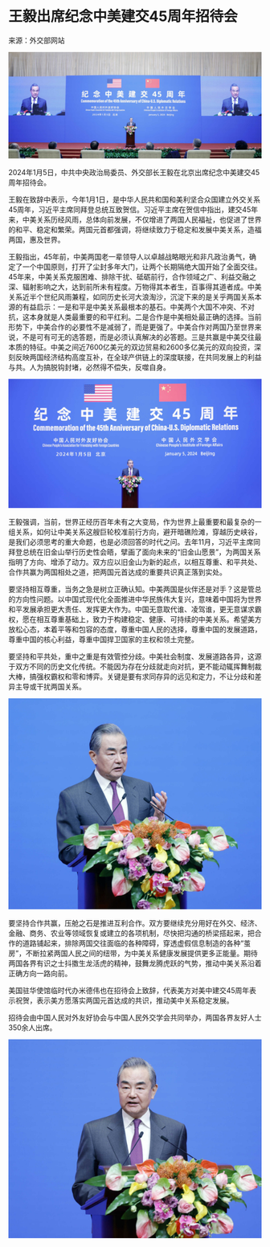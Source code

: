# 王毅出席纪念中美建交45周年招待会

来源：外交部网站

![5c2ee829bef07384cb65cb590a1358e9.jpg](https://raw.githubusercontent.com/qqhsx/qqnews_image/main/2024/01/05/王毅出席纪念中美建交45周年招待会/5c2ee829bef07384cb65cb590a1358e9.jpg)

2024年1月5日，中共中央政治局委员、外交部长王毅在北京出席纪念中美建交45周年招待会。

王毅在致辞中表示，今年1月1日，是中华人民共和国和美利坚合众国建立外交关系45周年，习近平主席同拜登总统互致贺信。习近平主席在贺信中指出，建交45年来，中美关系历经风雨，总体向前发展，不仅增进了两国人民福祉，也促进了世界的和平、稳定和繁荣。两国元首都强调，将继续致力于稳定和发展中美关系，造福两国，惠及世界。

王毅指出，45年前，中美两国老一辈领导人以卓越战略眼光和非凡政治勇气，确定了一个中国原则，打开了尘封多年大门，让两个长期隔绝大国开始了全面交往。45年来，中美关系克服困难、排除干扰、砥砺前行，合作领域之广、利益交融之深、辐射影响之大，达到前所未有程度。万物得其本者生，百事得其道者成。中美关系近半个世纪风雨兼程，如同历史长河大浪淘沙，沉淀下来的是关乎两国关系本源的有益启示：一是和平是中美关系最根本的基石。中美两个大国不冲突、不对抗，这本身就是人类最重要的和平红利。二是合作是中美相处最正确的选择。当前形势下，中美合作的必要性不是减弱了，而是更强了。中美合作对两国乃至世界来说，不是可有可无的选答题，而是必须认真解决的必答题。三是共赢是中美交往最本质的特征。中美之间近7600亿美元的双边贸易和2600多亿美元的双向投资，深刻反映两国经济结构高度互补，在全球产供链上的深度联接，在共同发展上的利益与共。人为搞脱钩封堵，必然得不偿失，反噬自身。

![d12c7e26f36ae7c77ec9b783aee7dc38.jpg](https://raw.githubusercontent.com/qqhsx/qqnews_image/main/2024/01/05/王毅出席纪念中美建交45周年招待会/d12c7e26f36ae7c77ec9b783aee7dc38.jpg)

王毅强调，当前，世界正经历百年未有之大变局，作为世界上最重要和最复杂的一组关系，如何让中美关系这艘巨轮校准前行方向，避开暗礁险滩，穿越历史峡谷，是我们必须思考的重大命题，也是必须回答的时代之问。去年11月，习近平主席同拜登总统在旧金山举行历史性会晤，擘画了面向未来的“旧金山愿景”，为两国关系指明了方向、增添了动力。双方应以旧金山为新的起点，以相互尊重、和平共处、合作共赢为两国相处之道，把两国元首达成的重要共识真正落到实处。

要坚持相互尊重，当务之急是树立正确认知。中美两国是伙伴还是对手？这是管总的方向性问题。以中国式现代化全面推进中华民族伟大复兴，意味着中国将为世界和平发展承担更大责任、发挥更大作为。中国无意取代谁、凌驾谁，更无意谋求霸权，愿在相互尊重基础上，致力于构建稳定、健康、可持续的中美关系。希望美方放松心态，本着平等和包容的态度，尊重中国人民的选择，尊重中国的发展道路，尊重中国的核心利益，尊重中国捍卫国家的主权和领土完整。

要坚持和平共处，重中之重是有效管控分歧。中美社会制度、发展道路各异，这源于双方不同的历史文化传统。不能因为存在分歧就走向对抗，更不能动辄挥舞制裁大棒，搞强权霸权和零和博弈。关键是要有求同存异的远见和定力，不让分歧和差异主导或干扰两国关系。

![a63db85382f5d9064434f3987c41a289.jpg](https://raw.githubusercontent.com/qqhsx/qqnews_image/main/2024/01/05/王毅出席纪念中美建交45周年招待会/a63db85382f5d9064434f3987c41a289.jpg)

要坚持合作共赢，压舱之石是推进互利合作。双方要继续充分用好在外交、经济、金融、商务、农业等领域恢复或建立的各项机制，尽快把沟通的桥梁搭起来，把合作的道路铺起来，排除两国交往面临的各种障碍，穿透虚假信息制造的各种“茧房”，不断拉紧两国人民之间的纽带，为中美关系健康发展提供更多正能量。期待两国各界有识之士抖擞生龙活虎的精神，鼓舞龙腾虎跃的气势，推动中美关系沿着正确方向一路向前。

美国驻华使馆临时代办米德伟也在招待会上致辞，代表美方对美中建交45周年表示祝贺，表示美方愿落实两国元首达成的共识，推动美中关系稳定发展。

招待会由中国人民对外友好协会与中国人民外交学会共同举办，两国各界友好人士350余人出席。

![4aedbc9bc56870de8e49be64eb7cfa46.jpg](https://raw.githubusercontent.com/qqhsx/qqnews_image/main/2024/01/05/王毅出席纪念中美建交45周年招待会/4aedbc9bc56870de8e49be64eb7cfa46.jpg)


